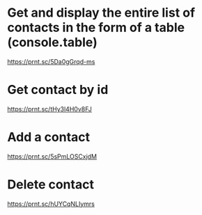# Get and display the entire list of contacts in the form of a table (console.table)

https://prnt.sc/5Da0gGrqd-ms

# Get contact by id

https://prnt.sc/tHy3l4H0v8FJ

# Add a contact

https://prnt.sc/5sPmLOSCxjdM

# Delete contact

https://prnt.sc/hUYCqNLIymrs
